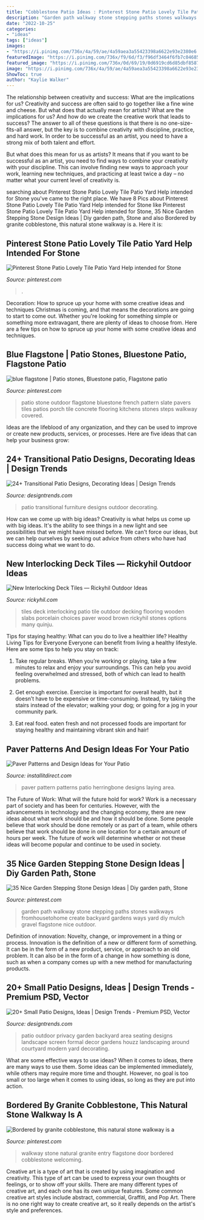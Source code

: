 ```yaml
---
title: "Cobblestone Patio Ideas : Pinterest Stone Patio Lovely Tile Patio Yard Help Intended For Stone"
description: "Garden path walkway stone stepping paths stones walkways fromhousetohome create backyard gardens ways yard diy mulch gravel flagstone nice outdoor"
date: "2022-10-25"
categories:
- "ideas"
tags: ["ideas"]
images:
- "https://i.pinimg.com/736x/4a/59/ae/4a59aea3a55423398a6622e93e2380e6.jpg"
featuredImage: "https://i.pinimg.com/736x/f9/6d/f3/f96df3464f6fb7c04685f2f1857dd58d.jpg"
featured_image: "https://i.pinimg.com/736x/0d/69/19/0d6919cd6d85dbf85878fb186561c851--patio-stone-stone-patios.jpg"
image: "https://i.pinimg.com/736x/4a/59/ae/4a59aea3a55423398a6622e93e2380e6.jpg"
ShowToc: true
author: "Kaylie Walker"
---
```



The relationship between creativity and success: What are the implications for us?
Creativity and success are often said to go together like a fine wine and cheese. But what does that actually mean for artists? What are the implications for us? And how do we create the creative work that leads to success?
The answer to all of these questions is that there is no one-size-fits-all answer, but the key is to combine creativity with discipline, practice, and hard work. In order to be successful as an artist, you need to have a strong mix of both talent and effort.

But what does this mean for us as artists? It means that if you want to be successful as an artist, you need to find ways to combine your creativity with your discipline. This can involve finding new ways to approach your work, learning new techniques, and practicing at least twice a day – no matter what your current level of creativity is.

	

		
searching about Pinterest Stone Patio Lovely Tile Patio Yard Help intended for Stone you've came to the right place. We have 8 Pics about Pinterest Stone Patio Lovely Tile Patio Yard Help intended for Stone like Pinterest Stone Patio Lovely Tile Patio Yard Help intended for Stone, 35 Nice Garden Stepping Stone Design Ideas | Diy garden path, Stone and also Bordered by granite cobblestone, this natural stone walkway is a. Here it is:
		
    
## Pinterest Stone Patio Lovely Tile Patio Yard Help Intended For Stone

<img loading=lazy src="https://i.pinimg.com/736x/4a/59/ae/4a59aea3a55423398a6622e93e2380e6.jpg" onerror="this.onerror=null;this.src='https://tse3.mm.bing.net/th?id=OIP.1nrwMkwMUh-JgI9lIEfWPAHaE8&amp;pid=15.1';" alt="Pinterest Stone Patio Lovely Tile Patio Yard Help intended for Stone">

_Source: pinterest.com_

>. 

	

Decoration: How to spruce up your home with some creative ideas and techniques
Christmas is coming, and that means the decorations are going to start to come out. Whether you're looking for something simple or something more extravagant, there are plenty of ideas to choose from. Here are a few tips on how to spruce up your home with some creative ideas and techniques.

    
## Blue Flagstone | Patio Stones, Bluestone Patio, Flagstone Patio

<img loading=lazy src="https://i.pinimg.com/736x/0d/69/19/0d6919cd6d85dbf85878fb186561c851--patio-stone-stone-patios.jpg" onerror="this.onerror=null;this.src='https://tse1.mm.bing.net/th?id=OIP.KlX0PXoVJbJjOoFnrg-bAwHaJ4&amp;pid=15.1';" alt="blue flagstone | Patio stones, Bluestone patio, Flagstone patio">

_Source: pinterest.com_

>patio stone outdoor flagstone bluestone french pattern slate pavers tiles patios porch tile concrete flooring kitchens stones steps walkway covered. 

	

Ideas are the lifeblood of any organization, and they can be used to improve or create new products, services, or processes. Here are five ideas that can help your business grow:

    
## 24+ Transitional Patio Designs, Decorating Ideas | Design Trends

<img loading=lazy src="https://images.designtrends.com/wp-content/uploads/2016/03/31061622/Transitional-Patio-Furniture-Ideas.jpg" onerror="this.onerror=null;this.src='https://tse4.mm.bing.net/th?id=OIP.Zlcud3QwuQOffXYwMCP9EgHaE8&amp;pid=15.1';" alt="24+ Transitional Patio Designs, Decorating Ideas | Design Trends">

_Source: designtrends.com_

>patio transitional furniture designs outdoor decorating. 

	

How can we come up with big ideas?
Creativity is what helps us come up with big ideas. It's the ability to see things in a new light and see possibilities that we might have missed before. We can't force our ideas, but we can help ourselves by seeking out advice from others who have had success doing what we want to do.

    
## New Interlocking Deck Tiles — Rickyhil Outdoor Ideas

<img loading=lazy src="https://rickyhil.com/wp-content/uploads/2017/07/ideas-interlocking-deck-tiles.jpg" onerror="this.onerror=null;this.src='https://tse4.mm.bing.net/th?id=OIP.66z7rMblStvFYe7ueMDqjAHaFj&amp;pid=15.1';" alt="New Interlocking Deck Tiles — Rickyhil Outdoor Ideas">

_Source: rickyhil.com_

>tiles deck interlocking patio tile outdoor decking flooring wooden slabs porcelain choices paver wood brown rickyhil stones options many quinju. 

	

Tips for staying healthy: What can you do to live a healthier life?
Healthy Living Tips for Everyone
Everyone can benefit from living a healthy lifestyle. Here are some tips to help you stay on track:

1. Take regular breaks. When you’re working or playing, take a few minutes to relax and enjoy your surroundings. This can help you avoid feeling overwhelmed and stressed, both of which can lead to health problems.

2. Get enough exercise. Exercise is important for overall health, but it doesn’t have to be expensive or time-consuming. Instead, try taking the stairs instead of the elevator; walking your dog; or going for a jog in your community park.

3. Eat real food. eaten fresh and not processed foods are important for staying healthy and maintaining vibrant skin and hair!

    
## Paver Patterns And Design Ideas For Your Patio

<img loading=lazy src="https://www.installitdirect.com/wp-content/uploads/2018/07/paver_pattern_herringbone.png" onerror="this.onerror=null;this.src='https://tse1.mm.bing.net/th?id=OIP.Fwf-uUhamoy0nz21HudcpQHaEf&amp;pid=15.1';" alt="Paver Patterns and Design Ideas for Your Patio">

_Source: installitdirect.com_

>paver pattern patterns patio herringbone designs laying area. 

	

The Future of Work: What will the future hold for work?
Work is a necessary part of society and has been for centuries. However, with the advancements in technology and the changing economy, there are new ideas about what work should be and how it should be done. Some people believe that work should be done remotely or as part of a team, while others believe that work should be done in one location for a certain amount of hours per week. The future of work will determine whether or not these ideas will become popular and continue to be used in society.

    
## 35 Nice Garden Stepping Stone Design Ideas | Diy Garden Path, Stone

<img loading=lazy src="https://i.pinimg.com/736x/f9/7d/1e/f97d1eca7b598fb314eb57ca33eb744a.jpg" onerror="this.onerror=null;this.src='https://tse3.mm.bing.net/th?id=OIP.2OogveEfaJeM9iTVVolXUgHaLH&amp;pid=15.1';" alt="35 Nice Garden Stepping Stone Design Ideas | Diy garden path, Stone">

_Source: pinterest.com_

>garden path walkway stone stepping paths stones walkways fromhousetohome create backyard gardens ways yard diy mulch gravel flagstone nice outdoor. 

	

Definition of innovation: Novelty, change, or improvement in a thing or process.
Innovation is the definition of a new or different form of something. It can be in the form of a new product, service, or approach to an old problem. It can also be in the form of a change in how something is done, such as when a company comes up with a new method for manufacturing products.

    
## 20+ Small Patio Designs, Ideas | Design Trends - Premium PSD, Vector

<img loading=lazy src="https://images.designtrends.com/wp-content/uploads/2016/02/29074215/Cute-Outdoor-Small-Patio-Designs.jpg" onerror="this.onerror=null;this.src='https://tse4.mm.bing.net/th?id=OIP.rGBrwepDV6T4AyT2QBrXpAHaE7&amp;pid=15.1';" alt="20+ Small Patio Designs, Ideas | Design Trends - Premium PSD, Vector">

_Source: designtrends.com_

>patio outdoor privacy garden backyard area seating designs landscape screen formal decor gardens houzz landscaping around courtyard modern yard decorating. 

	

What are some effective ways to use ideas?
When it comes to ideas, there are many ways to use them. Some ideas can be implemented immediately, while others may require more time and thought. However, no goal is too small or too large when it comes to using ideas, so long as they are put into action.

    
## Bordered By Granite Cobblestone, This Natural Stone Walkway Is A

<img loading=lazy src="https://i.pinimg.com/736x/f9/6d/f3/f96df3464f6fb7c04685f2f1857dd58d.jpg" onerror="this.onerror=null;this.src='https://tse2.mm.bing.net/th?id=OIP.OiNlooSoCopmYUf37xOAFwHaE7&amp;pid=15.1';" alt="Bordered by granite cobblestone, this natural stone walkway is a">

_Source: pinterest.com_

>walkway stone natural granite entry flagstone door bordered cobblestone welcoming. 

	

Creative art is a type of art that is created by using imagination and creativity. This type of art can be used to express your own thoughts or feelings, or to show off your skills. There are many different types of creative art, and each one has its own unique features. Some common creative art styles include abstract, commercial, Graffiti, and Pop Art. There is no one right way to create creative art, so it really depends on the artist's style and preferences.

